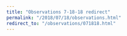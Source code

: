 ```yaml
---
title: "Observations 7-18-18 redirect"
permalink: "/2018/07/18/observations.html"
redirect_to: "/observations/071818.html"
---
```

